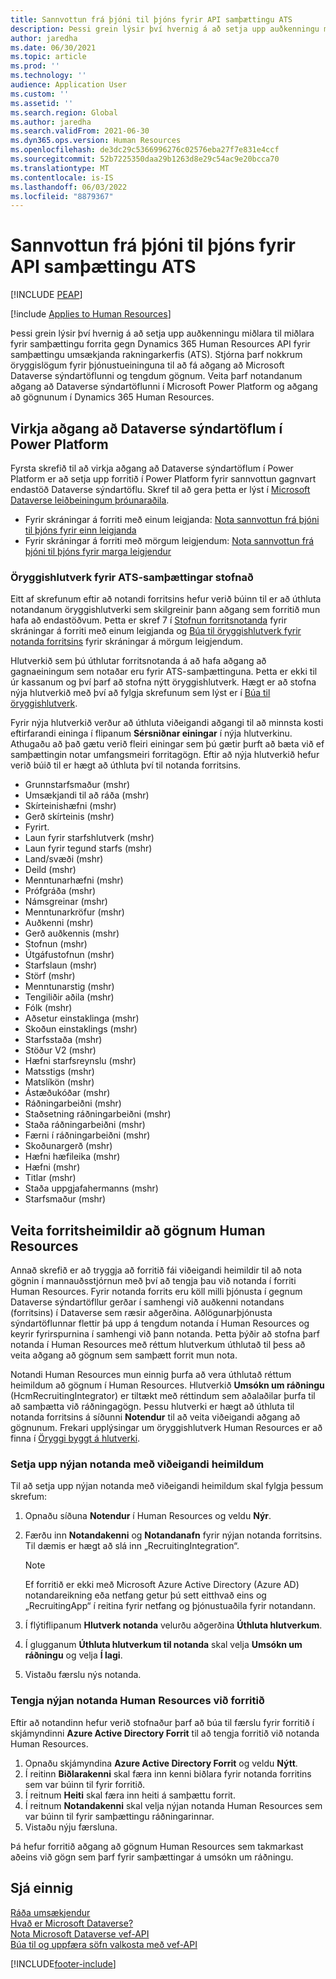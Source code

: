 ```yaml
---
title: Sannvottun frá þjóni til þjóns fyrir API samþættingu ATS
description: Þessi grein lýsir því hvernig á að setja upp auðkenningu miðlara til netþjóns fyrir samþættingu gegn Dynamics 365 Human Resources API fyrir samþættingu umsækjanda rakningarkerfis (ATS).
author: jaredha
ms.date: 06/30/2021
ms.topic: article
ms.prod: ''
ms.technology: ''
audience: Application User
ms.custom: ''
ms.assetid: ''
ms.search.region: Global
ms.author: jaredha
ms.search.validFrom: 2021-06-30
ms.dyn365.ops.version: Human Resources
ms.openlocfilehash: de3dc29c5366996276c02576eba27f7e831e4ccf
ms.sourcegitcommit: 52b7225350daa29b1263d8e29c54ac9e20bcca70
ms.translationtype: MT
ms.contentlocale: is-IS
ms.lasthandoff: 06/03/2022
ms.locfileid: "8879367"
---
```

# <a name="server-to-server-authentication-for-the-ats-integration-api"></a>Sannvottun frá þjóni til þjóns fyrir API samþættingu ATS


[!INCLUDE [PEAP](../includes/peap-1.md)]

[!include [Applies to Human Resources](../includes/applies-to-hr.md)]

Þessi grein lýsir því hvernig á að setja upp auðkenningu miðlara til miðlara fyrir samþættingu forrita gegn Dynamics 365 Human Resources API fyrir samþættingu umsækjanda rakningarkerfis (ATS). Stjórna þarf nokkrum öryggislögum fyrir þjónustueininguna til að fá aðgang að Microsoft Dataverse sýndartöflunni og tengdum gögnum. Veita þarf notandanum aðgang að Dataverse sýndartöflunni í Microsoft Power Platform og aðgang að gögnunum í Dynamics 365 Human Resources.

## <a name="enable-access-to-dataverse-virtual-tables-in-power-platform"></a>Virkja aðgang að Dataverse sýndartöflum í Power Platform

Fyrsta skrefið til að virkja aðgang að Dataverse sýndartöflum í Power Platform er að setja upp forritið í Power Platform fyrir sannvottun gagnvart endastöð Dataverse sýndartöflu. Skref til að gera þetta er lýst í [Microsoft Dataverse leiðbeiningum þróunaraðila](/powerapps/developer/data-platform).

  - Fyrir skráningar á forriti með einum leigjanda: [Nota sannvottun frá þjóni til þjóns fyrir einn leigjanda](/powerapps/developer/data-platform/use-single-tenant-server-server-authentication)
  - Fyrir skráningar á forriti með mörgum leigjendum: [Nota sannvottun frá þjóni til þjóns fyrir marga leigjendur](/powerapps/developer/data-platform/use-multi-tenant-server-server-authentication)

### <a name="creating-a-security-role-for-ats-integrations"></a>Öryggishlutverk fyrir ATS-samþættingar stofnað

Eitt af skrefunum eftir að notandi forritsins hefur verið búinn til er að úthluta notandanum öryggishlutverki sem skilgreinir þann aðgang sem forritið mun hafa að endastöðvum. Þetta er skref 7 í [Stofnun forritsnotanda](/powerapps/developer/data-platform/use-single-tenant-server-server-authentication#application-user-creation) fyrir skráningar á forriti með einum leigjanda og [Búa til öryggishlutverk fyrir notanda forritsins](/powerapps/developer/data-platform/use-multi-tenant-server-server-authentication#create-a-security-role-for-the-application-user) fyrir skráningar á mörgum leigjendum. 

Hlutverkið sem þú úthlutar forritsnotanda á að hafa aðgang að gagnaeiningum sem notaðar eru fyrir ATS-samþættinguna. Þetta er ekki til úr kassanum og því þarf að stofna nýtt öryggishlutverk. Hægt er að stofna nýja hlutverkið með því að fylgja skrefunum sem lýst er í [Búa til öryggishlutverk](/power-platform/admin/create-edit-security-role#create-a-security-role).

Fyrir nýja hlutverkið verður að úthluta viðeigandi aðgangi til að minnsta kosti eftirfarandi eininga í flipanum **Sérsniðnar einingar** í nýja hlutverkinu. Athugaðu að það gætu verið fleiri einingar sem þú gætir þurft að bæta við ef samþættingin notar umfangsmeiri forritagögn. Eftir að nýja hlutverkið hefur verið búið til er hægt að úthluta því til notanda forritsins.

  - Grunnstarfsmaður (mshr)
  - Umsækjandi til að ráða (mshr)
  - Skírteinishæfni (mshr)
  - Gerð skírteinis (mshr)
  - Fyrirt.  
  - Laun fyrir starfshlutverk (mshr)
  - Laun fyrir tegund starfs (mshr)
  - Land/svæði (mshr)
  - Deild (mshr)
  - Menntunarhæfni (mshr)
  - Prófgráða (mshr)
  - Námsgreinar (mshr)
  - Menntunarkröfur (mshr)
  - Auðkenni (mshr)
  - Gerð auðkennis (mshr)
  - Stofnun (mshr)
  - Útgáfustofnun (mshr)
  - Starfslaun (mshr)
  - Störf (mshr)
  - Menntunarstig (mshr)
  - Tengiliðir aðila (mshr)
  - Fólk (mshr)
  - Aðsetur einstaklinga (mshr)
  - Skoðun einstaklings (mshr)
  - Starfsstaða (mshr)
  - Stöður V2 (mshr)
  - Hæfni starfsreynslu (mshr)
  - Matsstigs (mshr)
  - Matslíkön (mshr)
  - Ástæðukóðar (mshr)
  - Ráðningarbeiðni (mshr)
  - Staðsetning ráðningarbeiðni (mshr)
  - Staða ráðningarbeiðni (mshr)
  - Færni í ráðningarbeiðni (mshr)
  - Skoðunargerð (mshr)
  - Hæfni hæfileika (mshr)
  - Hæfni (mshr)
  - Titlar (mshr)
  - Staða uppgjafahermanns (mshr)
  - Starfsmaður (mshr)

## <a name="granting-application-permissions-to-human-resources-data"></a>Veita forritsheimildir að gögnum Human Resources

Annað skrefið er að tryggja að forritið fái viðeigandi heimildir til að nota gögnin í mannauðsstjórnun með því að tengja þau við notanda í forriti Human Resources. Fyrir notanda forrits eru köll milli þjónusta í gegnum Dataverse sýndartöfllur gerðar í samhengi við auðkenni notandans (forritsins) í Dataverse sem ræsir aðgerðina. Aðlögunarþjónusta sýndartöflunnar flettir þá upp á tengdum notanda í Human Resources og keyrir fyrirspurnina í samhengi við þann notanda. Þetta þýðir að stofna þarf notanda í Human Resources með réttum hlutverkum úthlutað til þess að veita aðgang að gögnum sem samþætt forrit mun nota.

Notandi Human Resources mun einnig þurfa að vera úthlutað réttum heimildum að gögnum í Human Resources. Hlutverkið **Umsókn um ráðningu** (HcmRecruitingIntegrator) er tiltækt með réttindum sem aðalaðilar þurfa til að samþætta við ráðningagögn. Þessu hlutverki er hægt að úthluta til notanda forritsins á síðunni **Notendur** til að veita viðeigandi aðgang að gögnunum. Frekari upplýsingar um öryggishlutverk Human Resources er að finna í [Öryggi byggt á hlutverki](/dynamics365/fin-ops-core/dev-itpro/sysadmin/role-based-security).

### <a name="set-up-the-new-user-with-appropriate-permissions"></a>Setja upp nýjan notanda með viðeigandi heimildum

Til að setja upp nýjan notanda með viðeigandi heimildum skal fylgja þessum skrefum:

  1. Opnaðu síðuna **Notendur** í Human Resources og veldu **Nýr**.
  2. Færðu inn **Notandakenni** og **Notandanafn** fyrir nýjan notanda forritsins. Til dæmis er hægt að slá inn „RecruitingIntegration“.

      > [!NOTE]
      > Ef forritið er ekki með Microsoft Azure Active Directory (Azure AD) notandareikning eða netfang getur þú sett eitthvað eins og „RecruitingApp“ í reitina fyrir netfang og þjónustuaðila fyrir notandann.

  3. Í flýtiflipanum **Hlutverk notanda** velurðu aðgerðina **Úthluta hlutverkum**.
  4. Í glugganum **Úthluta hlutverkum til notanda** skal velja **Umsókn um ráðningu** og velja **Í lagi**.
  5. Vistaðu færslu nýs notanda.

### <a name="link-the-new-human-resources-user-to-the-application"></a>Tengja nýjan notanda Human Resources við forritið

Eftir að notandinn hefur verið stofnaður þarf að búa til færslu fyrir forritið í skjámyndinni **Azure Active Directory Forrit** til að tengja forritið við notanda Human Resources.

  1. Opnaðu skjámyndina **Azure Active Directory Forrit** og veldu **Nýtt**.
  2. Í reitinn **Biðlarakenni** skal færa inn kenni biðlara fyrir notanda forritins sem var búinn til fyrir forritið.
  3. Í reitnum **Heiti** skal færa inn heiti á samþættu forrit.
  4. Í reitnum **Notandakenni** skal velja nýjan notanda Human Resources sem var búinn til fyrir samþættingu ráðningarinnar.
  5. Vistaðu nýju færsluna.

Þá hefur forritið aðgang að gögnum Human Resources sem takmarkast aðeins við gögn sem þarf fyrir samþættingar á umsókn um ráðningu.

## <a name="see-also"></a>Sjá einnig

[Ráða umsækjendur](hr-personnel-recruit.md)<br>
[Hvað er Microsoft Dataverse?](/powerapps/maker/data-platform/data-platform-intro)<br>
[Nota Microsoft Dataverse vef-API](/powerapps/developer/data-platform/webapi/overview)<br>
[Búa til og uppfæra söfn valkosta með vef-API](/powerapps/developer/data-platform/webapi/create-update-optionsets)<br>

[!INCLUDE[footer-include](../includes/footer-banner.md)]
